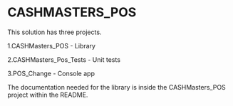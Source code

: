 # CASHMASTERS_POS
This solution has three projects.

1.CASHMasters_POS - Library

2.CASHMasters_Pos_Tests - Unit tests

3.POS_Change - Console app

The documentation needed for the library is inside the CASHMasters_POS project within the README.
